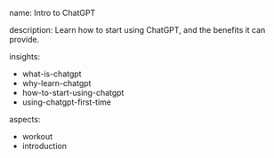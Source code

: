 name: Intro to ChatGPT

description: Learn how to start using ChatGPT, and the benefits it can provide.

insights:
  - what-is-chatgpt
  - why-learn-chatgpt
  - how-to-start-using-chatgpt
  - using-chatgpt-first-time

aspects:
  - workout
  - introduction